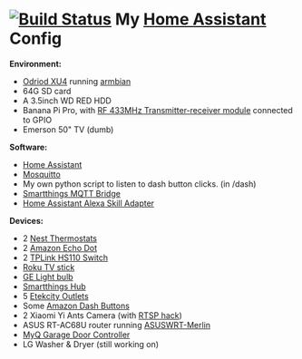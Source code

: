 # [![Build Status](https://travis-ci.org/henryouly/homeassistant-config.svg?branch=master)](https://travis-ci.org/henryouly/homeassistant-config) My [Home Assistant](https://home-assistant.io/) Config

**Environment:**
* [Odriod XU4](https://www.hardkernel.com/shop/odroid-xu4-special-price/) running [armbian](https://www.armbian.com/)
* 64G SD card
* A 3.5inch WD RED HDD
* Banana Pi Pro, with [RF 433MHz Transmitter-receiver module](http://a.co/5VgdkjU) connected to GPIO
* Emerson 50" TV (dumb)

**Software:**
* [Home Assistant](https://home-assistant.io/)
* [Mosquitto](https://mosquitto.org/)
* My own python script to listen to dash button clicks. (in /dash)
* [Smartthings MQTT Bridge](https://github.com/stjohnjohnson/smartthings-mqtt-bridge)
* [Home Assistant Alexa Skill Adapter](https://github.com/auchter/haaska)

**Devices:**
* 2 [Nest Thermostats](http://amzn.to/2eAhB1k)
* 2 [Amazon Echo Dot](http://amzn.to/2e3vHFQ)
* 2 [TPLink HS110 Switch](https://www.amazon.com/dp/B0178IC5ZY/ref=emc_b_5_t)
* [Roku TV stick](http://a.co/8if0VE4)
* [GE Light bulb](http://a.co/doGICUe)
* [Smartthings Hub](http://a.co/dK3FlQT)
* 5 [Etekcity Outlets](http://amzn.to/2efNoBP)
* Some [Amazon Dash Buttons](http://amzn.to/2dPKZhM)
* 2 Xiaomi Yi Ants Camera (with [RTSP hack](https://github.com/fritz-smh/yi-hack))
* ASUS RT-AC68U router running [ASUSWRT-Merlin](https://asuswrt.lostrealm.ca/)
* [MyQ Garage Door Controller](http://a.co/duB4Jwy)
* LG Washer & Dryer (still working on)
